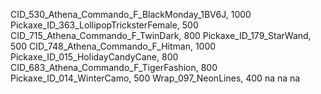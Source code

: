 CID_530_Athena_Commando_F_BlackMonday_1BV6J, 1000
Pickaxe_ID_363_LollipopTricksterFemale, 500
CID_715_Athena_Commando_F_TwinDark, 800
Pickaxe_ID_179_StarWand, 500
CID_748_Athena_Commando_F_Hitman, 1000
Pickaxe_ID_015_HolidayCandyCane, 800
CID_683_Athena_Commando_F_TigerFashion, 800
Pickaxe_ID_014_WinterCamo, 500
Wrap_097_NeonLines, 400
na
na
na

